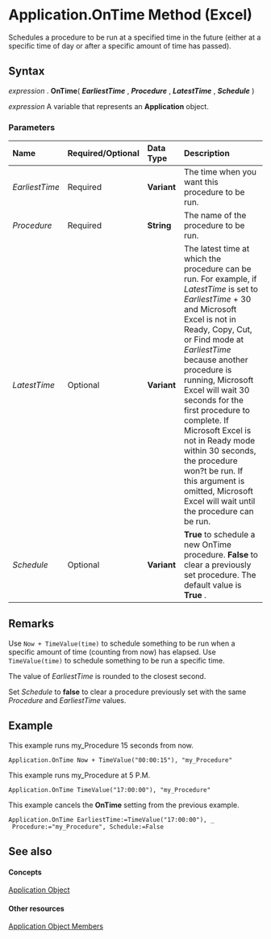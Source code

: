 
# Application.OnTime Method (Excel)

Schedules a procedure to be run at a specified time in the future (either at a specific time of day or after a specific amount of time has passed).


## Syntax

 _expression_ . **OnTime**( **_EarliestTime_** , **_Procedure_** , **_LatestTime_** , **_Schedule_** )

 _expression_ A variable that represents an **Application** object.


### Parameters



|**Name**|**Required/Optional**|**Data Type**|**Description**|
|:-----|:-----|:-----|:-----|
| _EarliestTime_|Required| **Variant**|The time when you want this procedure to be run.|
| _Procedure_|Required| **String**|The name of the procedure to be run.|
| _LatestTime_|Optional| **Variant**|The latest time at which the procedure can be run. For example, if  _LatestTime_ is set to _EarliestTime_ + 30 and Microsoft Excel is not in Ready, Copy, Cut, or Find mode at _EarliestTime_ because another procedure is running, Microsoft Excel will wait 30 seconds for the first procedure to complete. If Microsoft Excel is not in Ready mode within 30 seconds, the procedure won?t be run. If this argument is omitted, Microsoft Excel will wait until the procedure can be run.|
| _Schedule_|Optional| **Variant**| **True** to schedule a new OnTime procedure. **False** to clear a previously set procedure. The default value is **True** .|

## Remarks

Use  `Now + TimeValue(time)` to schedule something to be run when a specific amount of time (counting from now) has elapsed. Use `TimeValue(time)` to schedule something to be run a specific time.

The value of  _EarliestTime_ is rounded to the closest second.

Set  _Schedule_ to **false** to clear a procedure previously set with the same _Procedure_ and _EarliestTime_ values.


## Example

This example runs my_Procedure 15 seconds from now.


```
Application.OnTime Now + TimeValue("00:00:15"), "my_Procedure"
```

This example runs my_Procedure at 5 P.M.




```
Application.OnTime TimeValue("17:00:00"), "my_Procedure"
```

This example cancels the  **OnTime** setting from the previous example.




```
Application.OnTime EarliestTime:=TimeValue("17:00:00"), _ 
 Procedure:="my_Procedure", Schedule:=False
```


## See also


#### Concepts


[Application Object](19b73597-5cf9-4f56-8227-b5211f657f6f.md)
#### Other resources


[Application Object Members](4cb9ca42-8d07-cc9c-2d80-4eb9a5921e1e.md)
